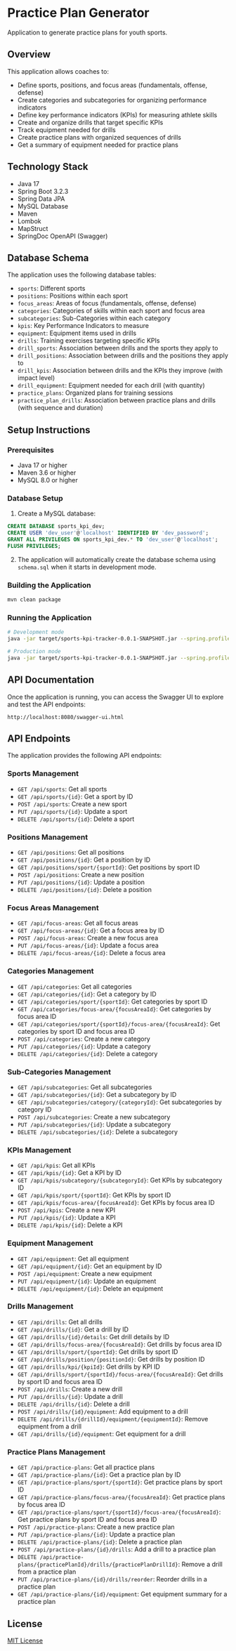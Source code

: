 # Practice Plan Generator

Application to generate practice plans for youth sports.

## Overview

This application allows coaches to:

- Define sports, positions, and focus areas (fundamentals, offense, defense)
- Create categories and subcategories for organizing performance indicators
- Define key performance indicators (KPIs) for measuring athlete skills
- Create and organize drills that target specific KPIs
- Track equipment needed for drills
- Create practice plans with organized sequences of drills
- Get a summary of equipment needed for practice plans

## Technology Stack

- Java 17
- Spring Boot 3.2.3
- Spring Data JPA
- MySQL Database
- Maven
- Lombok
- MapStruct
- SpringDoc OpenAPI (Swagger)

## Database Schema

The application uses the following database tables:

- `sports`: Different sports
- `positions`: Positions within each sport
- `focus_areas`: Areas of focus (fundamentals, offense, defense)
- `categories`: Categories of skills within each sport and focus area
- `subcategories`: Sub-Categories within each category
- `kpis`: Key Performance Indicators to measure
- `equipment`: Equipment items used in drills
- `drills`: Training exercises targeting specific KPIs
- `drill_sports`: Association between drills and the sports they apply to
- `drill_positions`: Association between drills and the positions they apply to
- `drill_kpis`: Association between drills and the KPIs they improve (with impact level)
- `drill_equipment`: Equipment needed for each drill (with quantity)
- `practice_plans`: Organized plans for training sessions
- `practice_plan_drills`: Association between practice plans and drills (with sequence and duration)

## Setup Instructions

### Prerequisites

- Java 17 or higher
- Maven 3.6 or higher
- MySQL 8.0 or higher

### Database Setup

1. Create a MySQL database:

```sql
CREATE DATABASE sports_kpi_dev;
CREATE USER 'dev_user'@'localhost' IDENTIFIED BY 'dev_password';
GRANT ALL PRIVILEGES ON sports_kpi_dev.* TO 'dev_user'@'localhost';
FLUSH PRIVILEGES;
```

2. The application will automatically create the database schema using `schema.sql` when it starts in development mode.

### Building the Application

```bash
mvn clean package
```

### Running the Application

```bash
# Development mode
java -jar target/sports-kpi-tracker-0.0.1-SNAPSHOT.jar --spring.profiles.active=dev

# Production mode
java -jar target/sports-kpi-tracker-0.0.1-SNAPSHOT.jar --spring.profiles.active=prod
```

## API Documentation

Once the application is running, you can access the Swagger UI to explore and test the API endpoints:

```
http://localhost:8080/swagger-ui.html
```

## API Endpoints

The application provides the following API endpoints:

### Sports Management
- `GET /api/sports`: Get all sports
- `GET /api/sports/{id}`: Get a sport by ID
- `POST /api/sports`: Create a new sport
- `PUT /api/sports/{id}`: Update a sport
- `DELETE /api/sports/{id}`: Delete a sport

### Positions Management
- `GET /api/positions`: Get all positions
- `GET /api/positions/{id}`: Get a position by ID
- `GET /api/positions/sport/{sportId}`: Get positions by sport ID
- `POST /api/positions`: Create a new position
- `PUT /api/positions/{id}`: Update a position
- `DELETE /api/positions/{id}`: Delete a position

### Focus Areas Management
- `GET /api/focus-areas`: Get all focus areas
- `GET /api/focus-areas/{id}`: Get a focus area by ID
- `POST /api/focus-areas`: Create a new focus area
- `PUT /api/focus-areas/{id}`: Update a focus area
- `DELETE /api/focus-areas/{id}`: Delete a focus area

### Categories Management
- `GET /api/categories`: Get all categories
- `GET /api/categories/{id}`: Get a category by ID
- `GET /api/categories/sport/{sportId}`: Get categories by sport ID
- `GET /api/categories/focus-area/{focusAreaId}`: Get categories by focus area ID
- `GET /api/categories/sport/{sportId}/focus-area/{focusAreaId}`: Get categories by sport ID and focus area ID
- `POST /api/categories`: Create a new category
- `PUT /api/categories/{id}`: Update a category
- `DELETE /api/categories/{id}`: Delete a category

### Sub-Categories Management
- `GET /api/subcategories`: Get all subcategories
- `GET /api/subcategories/{id}`: Get a subcategory by ID
- `GET /api/subcategories/category/{categoryId}`: Get subcategories by category ID
- `POST /api/subcategories`: Create a new subcategory
- `PUT /api/subcategories/{id}`: Update a subcategory
- `DELETE /api/subcategories/{id}`: Delete a subcategory

### KPIs Management
- `GET /api/kpis`: Get all KPIs
- `GET /api/kpis/{id}`: Get a KPI by ID
- `GET /api/kpis/subcategory/{subcategoryId}`: Get KPIs by subcategory ID
- `GET /api/kpis/sport/{sportId}`: Get KPIs by sport ID
- `GET /api/kpis/focus-area/{focusAreaId}`: Get KPIs by focus area ID
- `POST /api/kpis`: Create a new KPI
- `PUT /api/kpis/{id}`: Update a KPI
- `DELETE /api/kpis/{id}`: Delete a KPI

### Equipment Management
- `GET /api/equipment`: Get all equipment
- `GET /api/equipment/{id}`: Get an equipment by ID
- `POST /api/equipment`: Create a new equipment
- `PUT /api/equipment/{id}`: Update an equipment
- `DELETE /api/equipment/{id}`: Delete an equipment

### Drills Management
- `GET /api/drills`: Get all drills
- `GET /api/drills/{id}`: Get a drill by ID
- `GET /api/drills/{id}/details`: Get drill details by ID
- `GET /api/drills/focus-area/{focusAreaId}`: Get drills by focus area ID
- `GET /api/drills/sport/{sportId}`: Get drills by sport ID
- `GET /api/drills/position/{positionId}`: Get drills by position ID
- `GET /api/drills/kpi/{kpiId}`: Get drills by KPI ID
- `GET /api/drills/sport/{sportId}/focus-area/{focusAreaId}`: Get drills by sport ID and focus area ID
- `POST /api/drills`: Create a new drill
- `PUT /api/drills/{id}`: Update a drill
- `DELETE /api/drills/{id}`: Delete a drill
- `POST /api/drills/{id}/equipment`: Add equipment to a drill
- `DELETE /api/drills/{drillId}/equipment/{equipmentId}`: Remove equipment from a drill
- `GET /api/drills/{id}/equipment`: Get equipment for a drill

### Practice Plans Management
- `GET /api/practice-plans`: Get all practice plans
- `GET /api/practice-plans/{id}`: Get a practice plan by ID
- `GET /api/practice-plans/sport/{sportId}`: Get practice plans by sport ID
- `GET /api/practice-plans/focus-area/{focusAreaId}`: Get practice plans by focus area ID
- `GET /api/practice-plans/sport/{sportId}/focus-area/{focusAreaId}`: Get practice plans by sport ID and focus area ID
- `POST /api/practice-plans`: Create a new practice plan
- `PUT /api/practice-plans/{id}`: Update a practice plan
- `DELETE /api/practice-plans/{id}`: Delete a practice plan
- `POST /api/practice-plans/{id}/drills`: Add a drill to a practice plan
- `DELETE /api/practice-plans/{practicePlanId}/drills/{practicePlanDrillId}`: Remove a drill from a practice plan
- `PUT /api/practice-plans/{id}/drills/reorder`: Reorder drills in a practice plan
- `GET /api/practice-plans/{id}/equipment`: Get equipment summary for a practice plan

## License

[MIT License](LICENSE)